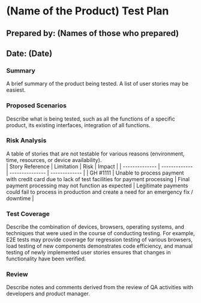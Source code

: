 # (Name of the Product) Test Plan

## Prepared by: (Names of those who prepared)
## Date: (Date)
### Summary
 A brief summary of the product being tested. A list of user stories may be easiest.
### Proposed Scenarios
Describe what is being tested, such as all the functions of a specific product, its existing interfaces, integration of all functions.
### Risk Analysis
A table of stories that are not testable for various reasons (environment, time, resources, or device availability).  
| Story Reference | Limitation | Risk | Impact |
| -------------- | ------------- | --------------- | ------------- |
| GH #1111 | Unable to process payment with credit card due to lack of test facilities for payment processing | Final payment processing may not function as expected | Legitimate payments could fail to process in production and create a need for an emergency fix / downtime |
### Test Coverage
Describe the combination of devices, browsers, operating systems, and techniques that were used in the course of conducting testing.  For example, E2E tests may provide coverage for regression testing of various browsers, load testing of new components demonstrates code efficiency, and manual testing of newly implemented user stories ensures that changes in functionality have been verified.
### Review
Describe notes and comments derived from the review of QA activities with developers and product manager.